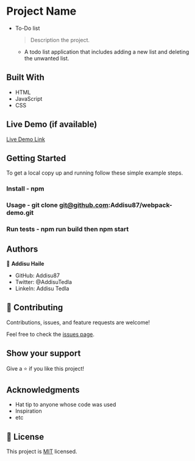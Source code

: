 # Project Name

- To-Do list

  > Description the project.

  - A todo list application that includes adding a new list and deleting the unwanted list.

## Built With

- HTML
- JavaScript
- CSS

## Live Demo (if available)

[Live Demo Link](https://livedemo.com)

## Getting Started

To get a local copy up and running follow these simple example steps.

### Install - npm

### Usage - git clone git@github.com:Addisu87/webpack-demo.git

### Run tests - npm run build then npm start

## Authors

👤 **Addisu Haile**

- GitHub: Addisu87
- Twitter: @AddisuTedla
- LinkeIn: Addisu Tedla

## 🤝 Contributing

Contributions, issues, and feature requests are welcome!

Feel free to check the [issues page](../../issues/).

## Show your support

Give a ⭐️ if you like this project!

## Acknowledgments

- Hat tip to anyone whose code was used
- Inspiration
- etc

## 📝 License

This project is [MIT](./MIT.md) licensed.
